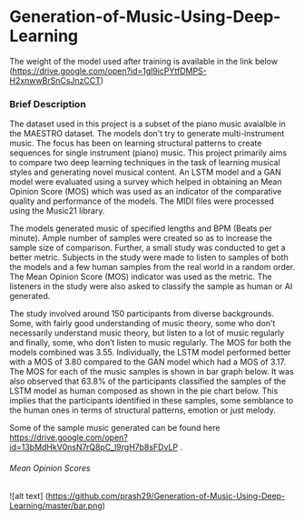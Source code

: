 # Generation-of-Music-Using-Deep-Learning

The weight of the model used after training is available in the link below
(https://drive.google.com/open?id=1gl9icPYtfDMPS-H2xnwwBrSnCsJnzCCT)

### Brief Description


The dataset used in this project is a subset of the piano music avaialble in the MAESTRO dataset. The models don't try to generate multi-instrument music. The focus has been on learning structural patterns to create sequences for single instrument (piano) music.
This project primarily aims to compare two deep learning techniques in the task of learning musical styles and generating novel musical content. An LSTM model and a GAN model were evaluated using a survey which helped in obtaining an Mean Opinion Score (MOS) which was used as an indicator of the comparative quality and performance of the models. The MIDI files were processed using the Music21 library. 

The models generated music of specified lengths and BPM (Beats per minute). Ample number of samples were created so as to increase the sample size of comparison. Further, a small study was conducted to get a better metric. Subjects in the study were made to listen to samples of both the models and a few human samples from the real world in a random order. The Mean Opinion Score (MOS) indicator was used as the metric. The listeners in the study were also asked to classify the sample as human or AI generated. 

The study involved around 150 participants from diverse backgrounds. Some, with fairly good understanding of music theory, some who don’t necessarily understand music theory, but listen to a lot of music regularly and finally, some, who don’t listen to music regularly. The MOS for both the models combined was 3.55. Individually, the LSTM model performed better with a MOS of 3.80 compared to the GAN model which had a MOS of 3.17. The MOS for each of the music samples is shown in bar graph below. It was also observed that 63.8% of the participants classified the samples of the LSTM model as human composed as shown in the pie chart below. This implies that the participants identified in these samples, some semblance to the human ones in terms of structural patterns, emotion or just melody.

Some of the sample music generated can be found here https://drive.google.com/open?id=13bMdHkV0nsN7rQ8pC_l9rgH7b8sFDvLP .



###### Mean Opinion Scores
![alt text] (https://github.com/prash29/Generation-of-Music-Using-Deep-Learning/master/bar.png)
